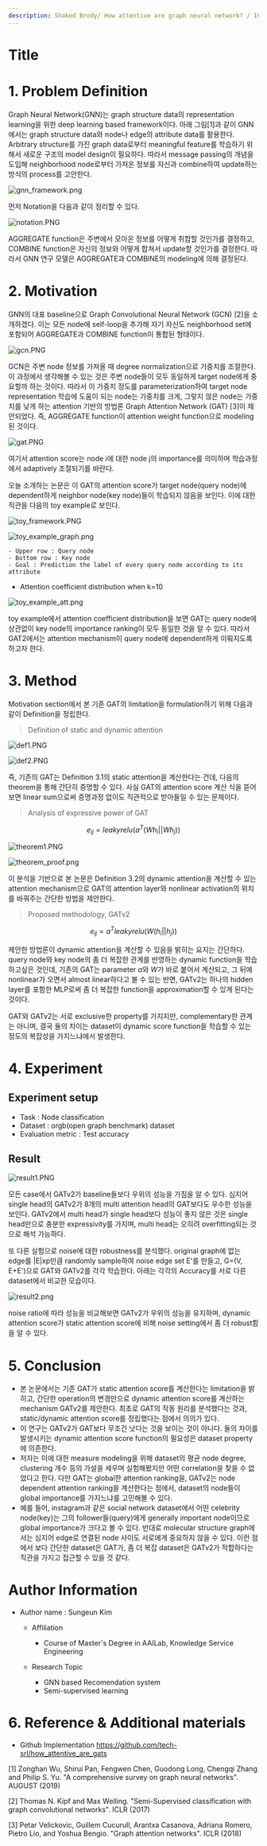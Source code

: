 ```yaml
---
description: Shaked Brody/ How attentive are graph neural network? / ICLR-2022
---
```

# Title

# 1. Problem Definition

Graph Neural Network(GNN)는 graph structure data의 representation learning을 위한 deep learning based framework이다. 아래 그림[1]과 같이 GNN에서는 graph structure data와 node나 edge의 attribute data를 활용한다. Arbitrary structure를 가진 graph data로부터 meaningful feature를 학습하기 위해서 새로운 구조의 model design이 필요하다.  따라서 message passing의 개념을 도입해 neighborhood node로부터 가져온 정보를 자신과 combine하여 update하는 방식의 process를 고안한다.

![gnn_framework.png](../../.gitbook/2022-spring-assets/GAT2/gnn_framework.png)


먼저 Notation을 다음과 같이 정리할 수 있다. 

![notation.PNG](../../.gitbook/2022-spring-assets/GAT2/notation.PNG)

AGGREGATE function은 주변에서 모아온 정보를 어떻게 취합할 것인가를 결정하고, COMBINE function은 자신의 정보와 어떻게 합쳐서 update할 것인가를 결정한다. 따라서 GNN 연구 모델은 AGGREGATE과 COMBINE의 modeling에 의해 결정된다.  

# 2. Motivation

GNN의 대표 baseline으로 Graph Convolutional Neural Network (GCN) [2]을 소개하겠다. 이는 모든 node에 self-loop을 추가해 자기 자신도 neighborhood set에 포함되어 AGGREGATE과 COMBINE function이 통합된 형태이다.  

![gcn.PNG](../../.gitbook/2022-spring-assets/GAT2/gcn.PNG)

GCN은 주변 node 정보를 가져올 때 degree normalization으로 가중치를 조절한다. 이 과정에서 생각해볼 수 있는 것은 주변 node들이 모두 동일하게 target node에게 중요할까 하는 것이다. 따라서 이 가중치 정도를 parameterization하여 target node representation 학습에 도움이 되는 node는 가중치를 크게, 그렇지 않은 node는 가중치를 낮게 하는 attention 기반의 방법론 Graph Attention Network (GAT) [3]이 제안되었다. 즉, AGGREGATE function이 attention weight function으로 modeling된 것이다.  

![gat.PNG](../../.gitbook/2022-spring-assets/GAT2/gat.PNG)

여기서 attention score는 node i에 대한 node j의 importance를 의미하며 학습과정에서 adaptively 조절되기를 바란다.

오늘 소개하는 논문은 이 GAT의 attention score가 target node(query node)에 dependent하게 neighbor node(key node)들이 학습되지 않음을 보인다. 이에 대한 직관을 다음의 toy example로 보인다. 

![toy_framework.PNG](../../.gitbook/2022-spring-assets/GAT2/toy_framework.PNG)

![toy_example_graph.png](../../.gitbook/2022-spring-assets/GAT2/toy_example_graph.png)

	- Upper row : Query node
	- Bottom row : Key node
	- Goal : Prediction the label of every query node according to its attribute

- Attention coefficient distribution when k=10

![toy_example_att.png](../../.gitbook/2022-spring-assets/GAT2/toy_example_att.png)

toy example에서 attention coefficient distribution을 보면 GAT는 query node에 상관없이 key node의 importance ranking이 모두 동일한 것을 알 수 있다.  따라서 GAT2에서는 attention mechanism이 query node에 dependent하게 이뤄지도록 하고자 한다. 

# 3. Method 

Motivation section에서 본 기존 GAT의 limitation을 formulation하기 위해 다음과 같이 Definition을 정립한다. 

> Definition of static and dynamic attention

![def1.PNG](../../.gitbook/2022-spring-assets/GAT2/def1.PNG)

![def2.PNG](../../.gitbook/2022-spring-assets/GAT2/def2.PNG)

즉, 기존의 GAT는 Definition 3.1의 static attention을 계산한다는 건데, 다음의 theorem을 통해 간단히 증명할 수 있다. 사실 GAT의 attention score 계산 식을 뜯어보면 linear sum으로써 증명과정 없이도 직관적으로 받아들일 수 있는 문제이다. 



> Analysis of expressive power of GAT

$$e_{ij}=leakyrelu \Big( a^T(Wh_i ||Wh_j) \Big)$$

![theorem1.PNG](../../.gitbook/2022-spring-assets/GAT2/theorem1.PNG)

![theorem_proof.png](../../.gitbook/2022-spring-assets/GAT2/theorem_proof.png)

이 분석을 기반으로 본 논문은 Definition 3.2의 dynamic attention을 계산할 수 있는 attention mechanism으로 GAT의 attention layer와 nonlinear activation의 위치를 바꿔주는 간단한 방법을 제안한다. 



> Proposed methodology, GATv2

$$e_{ij}=a^Tleakyrelu \Big( W(h_i ||h_j) \Big)$$


제안한 방법론이 dynamic attention을 계산할 수 있음을 밝히는 요지는 간단하다. query node와 key node의 좀 더 복잡한 관계를 반영하는 dynamic function을 학습하고싶은 것인데, 기존의 GAT는 parameter $a$와 $W$가 바로 붙어서 계산되고, 그 뒤에 nonlinear가 오면서 almost linear하다고 볼 수 있는 반면,  GATv2는 하나의 hidden layer를 포함한 MLP로써 좀 더 복잡한 function을 approximation할 수 있게 된다는 것이다. 

GAT와 GATv2는 서로 exclusive한 property를 가지지만, complementary한 관계는 아니며, 결국 둘의 차이는 dataset이 dynamic score function을 학습할 수 있는 정도의 복잡성을 가지느냐에서 발생한다.
 

# 4. Experiment

## 	Experiment setup

- Task : Node classification
- Dataset : orgb(open graph benchmark) dataset
- Evaluation metric : Test accuracy

## Result

![result1.PNG](../../.gitbook/2022-spring-assets/GAT2/result1.PNG)

모든 case에서 GATv2가 baseline들보다 우위의 성능을 가짐을 알 수 있다. 심지어 single head의 GATv2가 8개의 multi attention head의 GAT보다도 우수한 성능을 보인다. GATv2에서 multi head가 single head보다 성능이 좋지 않은 것은 single head만으로 충분한 expressivity를 가지며, multi head는 오히려 overfitting되는 것으로 해석 가능하다. 


또 다른 실험으로 noise에 대한 robustness를 분석했다. original graph에 없는 edge를 |E|xp만큼 randomly sample하여 noise edge set E'를 만들고, G=(V, E+E')으로 GAT와 GATv2를 각각 학습한다. 아래는 각각의 Accuracy를 서로 다른 dataset에서 비교한 모습이다.

![result2.png](../../.gitbook/2022-spring-assets/GAT2/result2.png)

noise ratio에 따라 성능을 비교해보면 GATv2가 우위의 성능을 유지하며, dynamic attention score가 static attention score에 비해 noise setting에서 좀 더 robust함을 알 수 있다. 


# 5. Conclusion

- 본 논문에서는 기존 GAT가 static attention score를 계산한다는 limitation을 밝히고, 간단한 operation의 변경만으로 dynamic attention score를 계산하는 mechanism GATv2를 제안한다. 최초로 GAT의 작동 원리를 분석했다는 것과, static/dynamic attention score를 정립했다는 점에서 의의가 있다. 
- 이 연구는 GATv2가 GAT보다 무조건 낫다는 것을 보이는 것이 아니다. 둘의 차이를 발생시키는 dynamic attention score function의 필요성은 dataset property에 의존한다. 
- 저자는 이에 대한 measure modeling을 위해 dataset의 평균 node degree, clustering 개수 등의 가설을 세우며 실험해봤지만 어떤 correlation을 찾을 수 없었다고 한다. 다만 GAT는 global한 attention ranking을, GATv2는 node dependent attention ranking을 계산한다는 점에서, dataset의 node들이 global importance를 가지느냐를 고민해볼 수 있다. 
- 예를 들어, instagram과 같은 social network dataset에서 어떤 celebrity node(key)는 그의 follower들(query)에게 generally important node이므로 global importance가 크다고 볼 수 있다. 반대로 molecular structure graph에서는 심지어 edge로 연결된 node 사이도 서로에게 중요하지 않을 수 있다. 이런 점에서 보다 간단한 dataset은 GAT가, 좀 더 복잡 dataset은 GATv2가 적합하다는 직관을 가지고 접근할 수 있을 것 같다.  


# Author Information
* Author name : Sungeun Kim 
    * Affiliation  
    	- Course of Master's Degree in AAILab, Knowledge Service Engineering

    * Research Topic 
    	- GNN based Recomendation system 
    	- Semi-supervised learning 

# 6. Reference & Additional materials 

* Github Implementation
https://github.com/tech-srl/how_attentive_are_gats

[1] Zonghan Wu, Shirui Pan, Fengwen Chen, Guodong Long, Chengqi Zhang and Philip S. Yu. "A comprehensive survey on graph neural networks".  AUGUST (2019)

[2] Thomas N. Kipf and Max Welling. "Semi-Supervised classification with graph convolutional networks". ICLR (2017)

[3] Petar Velickovic, Guillem Cucurull, Arantxa Casanova, Adriana Romero, Pietro Lio, and Yoshua Bengio. "Graph attention networks". ICLR (2018)

